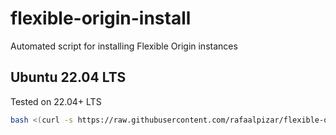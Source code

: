 # flexible-origin-install
Automated script for installing Flexible Origin instances

## Ubuntu 22.04 LTS
Tested on 22.04+ LTS

```bash
bash <(curl -s https://raw.githubusercontent.com/rafaalpizar/flexible-origin-install/master/install_ubuntu.sh)
```
